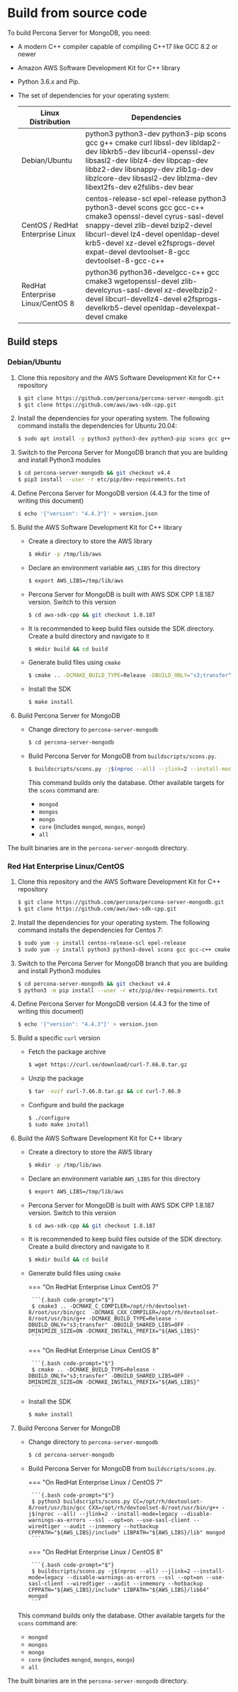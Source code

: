 # Build from source code

To build Percona Server for MongoDB, you need: 

- A modern C++ compiler capable of compiling C++17 like GCC 8.2 or newer 
- Amazon AWS Software Development Kit for C++ library 
- Python 3.6.x and Pip. 
- The set of dependencies for your operating system:


   | Linux Distribution              | Dependencies
   | --------------------------------|---------------------------
   | Debian/Ubuntu                   | python3 python3-dev python3-pip scons gcc g++ cmake curl libssl-dev libldap2-dev libkrb5-dev libcurl4-openssl-dev libsasl2-dev liblz4-dev libpcap-dev libbz2-dev libsnappy-dev zlib1g-dev libzlcore-dev libsasl2-dev liblzma-dev libext2fs-dev e2fslibs-dev bear|
   | CentOS / RedHat Enterprise Linux| centos-release-scl epel-release python3 python3-devel scons gcc gcc-c++ cmake3 openssl-devel cyrus-sasl-devel snappy-devel zlib-devel bzip2-devel libcurl-devel lz4-devel openldap-devel krb5-devel xz-devel e2fsprogs-devel expat-devel devtoolset-8-gcc devtoolset-8-gcc-c++ |   
   | RedHat Enterprise Linux/CentOS 8| python36 python36-develgcc-c++ gcc cmake3 wgetopenssl-devel zlib-develcyrus-sasl-devel xz-develbzip2-devel libcurl-devellz4-devel e2fsprogs-develkrb5-devel openldap-develexpat-devel cmake|  

## Build steps

### Debian/Ubuntu

1. Clone this repository and the AWS Software Development Kit for C++
   repository

    ```{.bash code-prompt="$"}
    $ git clone https://github.com/percona/percona-server-mongodb.git
    $ git clone https://github.com/aws/aws-sdk-cpp.git
    ```

2. Install the dependencies for your operating system. The following
   command installs the dependencies for Ubuntu 20.04:

    ```{.bash code-prompt="$"}
    $ sudo apt install -y python3 python3-dev python3-pip scons gcc g++ cmake curl libssl-dev libldap2-dev libkrb5-dev libcurl4-openssl-dev libsasl2-dev liblz4-dev libpcap-dev libbz2-dev libsnappy-dev zlib1g-dev libzlcore-dev libsasl2-dev liblzma-dev libext2fs-dev e2fslibs-dev bear
    ```

3. Switch to the Percona Server for MongoDB branch that you are building
   and install Python3 modules

    ```{.bash code-prompt="$"}
    $ cd percona-server-mongodb && git checkout v4.4
    $ pip3 install --user -r etc/pip/dev-requirements.txt
    ```

4. Define Percona Server for MongoDB version (4.4.3 for the time of
   writing this document)

    ```{.bash code-prompt="$"}
    $ echo '{"version": "4.4.3"}' > version.json
    ```

5. Build the AWS Software Development Kit for C++ library

    -  Create a directory to store the AWS library 

        ```{.bash code-prompt="$"}
        $ mkdir -p /tmp/lib/aws
        ``` 

    -  Declare an environment variable ``AWS_LIBS`` for this directory 

        ```{.bash code-prompt="$"}
        $ export AWS_LIBS=/tmp/lib/aws
        ``` 

    -  Percona Server for MongoDB is built with AWS SDK CPP 1.8.187
       version. Switch to this version 

        ```{.bash code-prompt="$"}
        $ cd aws-sdk-cpp && git checkout 1.8.187
        ``` 

    -  It is recommended to keep build files outside the SDK directory.
       Create a build directory and navigate to it 

        ```{.bash code-prompt="$"}
        $ mkdir build && cd build
        ``` 

    -  Generate build files using ``cmake`` 

        ```{.bash code-prompt="$"}
        $ cmake .. -DCMAKE_BUILD_TYPE=Release -DBUILD_ONLY="s3;transfer" -DBUILD_SHARED_LIBS=OFF -DMINIMIZE_SIZE=ON -DCMAKE_INSTALL_PREFIX="${AWS_LIBS}"
        ``` 

    -  Install the SDK 

        ```{.bash code-prompt="$"}
        $ make install
        ```

6. Build Percona Server for MongoDB

    -  Change directory to ``percona-server-mongodb`` 

        ```{.bash code-prompt="$"}
        $ cd percona-server-mongodb
        ``` 

    -  Build Percona Server for MongoDB from ``buildscripts/scons.py``.
        
        ```{.bash code-prompt="$"}
        $ buildscripts/scons.py -j$(nproc --all) --jlink=2 --install-mode=legacy --disable-warnings-as-errors --ssl --opt=on --use-sasl-client --wiredtiger --audit --inmemory --hotbackup CPPPATH="${AWS_LIBS}/include" LIBPATH="${AWS_LIBS}/lib" mongod
        ``` 

       This command builds only the database. Other available targets for the
       ``scons`` command are:  

       - ``mongod`` 
       - ``mongos`` 
       - ``mongo`` 
       - ``core`` (includes ``mongod``, ``mongos``, ``mongo``) 
       - ``all``

The built binaries are in the ``percona-server-mongodb`` directory.

### Red Hat Enterprise Linux/CentOS

1. Clone this repository and the AWS Software Development Kit for C++
   repository

    ```{.bash code-prompt="$"}
    $ git clone https://github.com/percona/percona-server-mongodb.git
    $ git clone https://github.com/aws/aws-sdk-cpp.git
    ```

2. Install the dependencies for your operating system. The following
   command installs the dependencies for Centos 7:

    ```{.bash code-prompt="$"}
    $ sudo yum -y install centos-release-scl epel-release 
    $ sudo yum -y install python3 python3-devel scons gcc gcc-c++ cmake3 openssl-devel cyrus-sasl-devel snappy-devel zlib-devel bzip2-devel libcurl-devel lz4-devel openldap-devel krb5-devel xz-devel e2fsprogs-devel expat-devel devtoolset-8-gcc devtoolset-8-gcc-c++
    ```

3. Switch to the Percona Server for MongoDB branch that you are building
   and install Python3 modules

    ```{.bash code-prompt="$"}
    $ cd percona-server-mongodb && git checkout v4.4
    $ python3 -m pip install --user -r etc/pip/dev-requirements.txt
    ```

4. Define Percona Server for MongoDB version (4.4.3 for the time of
   writing this document)

    ```{.bash code-prompt="$"}
    $ echo '{"version": "4.4.3"}' > version.json
    ```

5. Build a specific ``curl`` version

    -  Fetch the package archive 

        ```{.bash code-prompt="$"}
        $ wget https://curl.se/download/curl-7.66.0.tar.gz
        ``` 

    -  Unzip the package 

        ```{.bash code-prompt="$"}
        $ tar -xvzf curl-7.66.0.tar.gz && cd curl-7.66.0
        ``` 

    -  Configure and build the package 

        ```{.bash code-prompt="$"}
        $ ./configure
        $ sudo make install
        ```

6. Build the AWS Software Development Kit for C++ library

    -  Create a directory to store the AWS library 

        ```{.bash code-prompt="$"}
        $ mkdir -p /tmp/lib/aws
        ``` 

    -  Declare an environment variable ``AWS_LIBS`` for this directory 

        ```{.bash code-prompt="$"}
        $ export AWS_LIBS=/tmp/lib/aws
        ``` 

    -  Percona Server for MongoDB is built with AWS SDK CPP 1.8.187
       version. Switch to this version 

        ```{.bash code-prompt="$"}
        $ cd aws-sdk-cpp && git checkout 1.8.187
        ``` 

    -  It is recommended to keep build files outside of the SDK
       directory. Create a build directory and navigate to it 

        ```{.bash code-prompt="$"}
        $ mkdir build && cd build
        ``` 

    -  Generate build files using ``cmake`` 

        === "On RedHat Enterprise Linux CentOS 7"

            ```{.bash code-prompt="$"}
            $ cmake3 .. -DCMAKE_C_COMPILER=/opt/rh/devtoolset-8/root/usr/bin/gcc  -DCMAKE_CXX_COMPILER=/opt/rh/devtoolset-8/root/usr/bin/g++ -DCMAKE_BUILD_TYPE=Release -DBUILD_ONLY="s3;transfer" -DBUILD_SHARED_LIBS=OFF -DMINIMIZE_SIZE=ON -DCMAKE_INSTALL_PREFIX="${AWS_LIBS}"
            ``` 

        === "On RedHat Enterprise Linux CentOS 8"

            ```{.bash code-prompt="$"}
            $ cmake .. -DCMAKE_BUILD_TYPE=Release -DBUILD_ONLY="s3;transfer" -DBUILD_SHARED_LIBS=OFF -DMINIMIZE_SIZE=ON -DCMAKE_INSTALL_PREFIX="${AWS_LIBS}"
            ``` 

    -  Install the SDK 

        ```{.bash code-prompt="$"}
        $ make install
        ```

7. Build Percona Server for MongoDB

    -  Change directory to ``percona-server-mongodb`` 

        ```{.bash code-prompt="$"}
        $ cd percona-server-mongodb
        ``` 

    -  Build Percona Server for MongoDB from ``buildscripts/scons.py``.
       
        === "On RedHat Enterprise Linux / CentOS 7" 

            ```{.bash code-prompt="$"}
            $ python3 buildscripts/scons.py CC=/opt/rh/devtoolset-8/root/usr/bin/gcc CXX=/opt/rh/devtoolset-8/root/usr/bin/g++ -j$(nproc --all) --jlink=2 --install-mode=legacy --disable-warnings-as-errors --ssl --opt=on --use-sasl-client --wiredtiger --audit --inmemory --hotbackup CPPPATH="${AWS_LIBS}/include" LIBPATH="${AWS_LIBS}/lib" mongod
            ```  

        === "On RedHat Enterprise Linux / CentOS 8" 

            ```{.bash code-prompt="$"}
            $ buildscripts/scons.py -j$(nproc --all) --jlink=2 --install-mode=legacy --disable-warnings-as-errors --ssl --opt=on --use-sasl-client --wiredtiger --audit --inmemory --hotbackup CPPPATH="${AWS_LIBS}/include" LIBPATH="${AWS_LIBS}/lib64" mongod
            ``` 

    This command builds only the database. Other available targets for the
    ``scons`` command are:     

     - ``mongod`` 
     - ``mongos`` 
     - ``mongo`` 
     - ``core`` (includes ``mongod``, ``mongos``, ``mongo``) 
     - ``all``

The built binaries are in the ``percona-server-mongodb`` directory.
